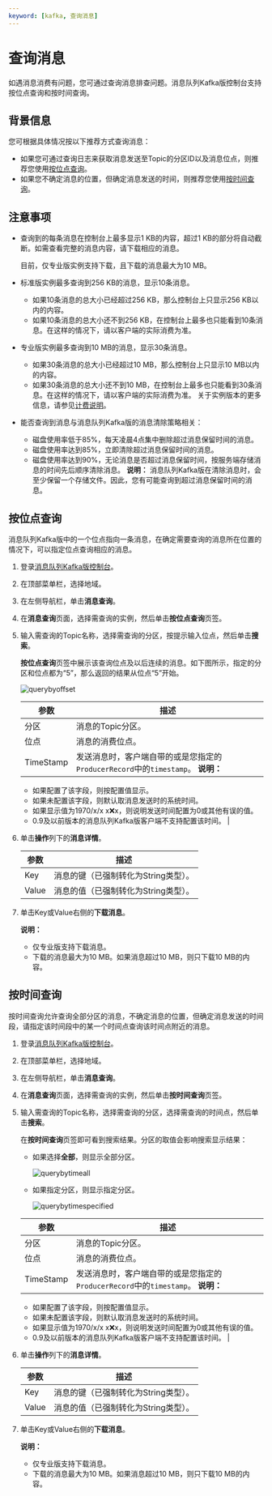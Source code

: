 ```yaml
---
keyword: [kafka, 查询消息]
---
```


# 查询消息

如遇消息消费有问题，您可通过查询消息排查问题。消息队列Kafka版控制台支持按位点查询和按时间查询。

## 背景信息

您可根据具体情况按以下推荐方式查询消息：

-   如果您可通过查询日志来获取消息发送至Topic的分区ID以及消息位点，则推荐您使用[按位点查询](#section_x5a_pxt_51v)。
-   如果您不确定消息的位置，但确定消息发送的时间，则推荐您使用[按时间查询](#section_qkk_rm7_sae)。

## 注意事项

-   查询到的每条消息在控制台上最多显示1 KB的内容，超过1 KB的部分将自动截断。如需查看完整的消息内容，请下载相应的消息。

    目前，仅专业版实例支持下载，且下载的消息最大为10 MB。

-   标准版实例最多查询到256 KB的消息，显示10条消息。
    -   如果10条消息的总大小已经超过256 KB，那么控制台上只显示256 KB以内的内容。
    -   如果10条消息的总大小还不到256 KB，在控制台上最多也只能看到10条消息。在这样的情况下，请以客户端的实际消费为准。
-   专业版实例最多查询到10 MB的消息，显示30条消息。

    -   如果30条消息的总大小已经超过10 MB，那么控制台上只显示10 MB以内的内容。
    -   如果30条消息的总大小还不到10 MB，在控制台上最多也只能看到30条消息。在这样的情况下，请以客户端的实际消费为准。
    关于实例版本的更多信息，请参见[计费说明](/cn.zh-CN/产品定价/计费说明.md)。

-   能否查询到消息与消息队列Kafka版的消息清除策略相关：

    -   磁盘使用率低于85%，每天凌晨4点集中删除超过消息保留时间的消息。
    -   磁盘使用率达到85%，立即清除超过消息保留时间的消息。
    -   磁盘使用率达到90%，无论消息是否超过消息保留时间，按服务端存储消息的时间先后顺序清除消息。
    **说明：** 消息队列Kafka版在清除消息时，会至少保留一个存储文件。因此，您有可能查询到超过消息保留时间的消息。


## 按位点查询

消息队列Kafka版中的一个位点指向一条消息，在确定需要查询的消息所在位置的情况下，可以指定位点查询相应的消息。

1.  登录[消息队列Kafka版控制台](https://kafka.console.aliyun.com/?spm=a2c4g.11186623.2.22.6bf72638IfKzDm)。

2.  在顶部菜单栏，选择地域。

3.  在左侧导航栏，单击**消息查询**。

4.  在**消息查询**页面，选择需查询的实例，然后单击**按位点查询**页签。

5.  输入需查询的Topic名称，选择需查询的分区，按提示输入位点，然后单击**搜索**。

    **按位点查询**页签中展示该查询位点及以后连续的消息。如下图所示，指定的分区和位点都为“5”，那么返回的结果从位点“5”开始。

    ![querybyoffset](https://static-aliyun-doc.oss-accelerate.aliyuncs.com/assets/img/zh-CN/5116119951/p53123.png)

    |参数|描述|
    |--|--|
    |分区|消息的Topic分区。|
    |位点|消息的消费位点。|
    |TimeStamp|发送消息时，客户端自带的或是您指定的`ProducerRecord`中的`timestamp`。 **说明：**

    -   如果配置了该字段，则按配置值显示。
    -   如果未配置该字段，则默认取消息发送时的系统时间。
    -   如果显示值为1970/x/x x:x:x，则说明发送时间配置为0或其他有误的值。
    -   0.9及以前版本的消息队列Kafka版客户端不支持配置该时间。 |

6.  单击**操作**列下的**消息详情**。

    |参数|描述|
    |--|--|
    |Key|消息的键（已强制转化为String类型）。|
    |Value|消息的值（已强制转化为String类型）。|

7.  单击Key或Value右侧的**下载消息**。

    **说明：**

    -   仅专业版支持下载消息。
    -   下载的消息最大为10 MB。如果消息超过10 MB，则只下载10 MB的内容。

## 按时间查询

按时间查询允许查询全部分区的消息，不确定消息的位置，但确定消息发送的时间段，请指定该时间段中的某一个时间点查询该时间点附近的消息。

1.  登录[消息队列Kafka版控制台](https://kafka.console.aliyun.com/?spm=a2c4g.11186623.2.22.6bf72638IfKzDm)。

2.  在顶部菜单栏，选择地域。

3.  在左侧导航栏，单击**消息查询**。

4.  在**消息查询**页面，选择需查询的实例，然后单击**按时间查询**页签。

5.  输入需查询的Topic名称，选择需查询的分区，选择需查询的时间点，然后单击**搜索**。

    在**按时间查询**页签即可看到搜索结果。分区的取值会影响搜索显示结果：

    -   如果选择**全部**，则显示全部分区。

        ![querybytimeall](https://static-aliyun-doc.oss-accelerate.aliyuncs.com/assets/img/zh-CN/5116119951/p53127.png)

    -   如果指定分区，则显示指定分区。

        ![querybytimespecified](https://static-aliyun-doc.oss-accelerate.aliyuncs.com/assets/img/zh-CN/5116119951/p53128.png)

    |参数|描述|
    |--|--|
    |分区|消息的Topic分区。|
    |位点|消息的消费位点。|
    |TimeStamp|发送消息时，客户端自带的或是您指定的`ProducerRecord`中的`timestamp`。 **说明：**

    -   如果配置了该字段，则按配置值显示。
    -   如果未配置该字段，则默认取消息发送时的系统时间。
    -   如果显示值为1970/x/x x:x:x，则说明发送时间配置为0或其他有误的值。
    -   0.9及以前版本的消息队列Kafka版客户端不支持配置该时间。 |

6.  单击**操作**列下的**消息详情**。

    |参数|描述|
    |--|--|
    |Key|消息的键（已强制转化为String类型）。|
    |Value|消息的值（已强制转化为String类型）。|

7.  单击Key或Value右侧的**下载消息**。

    **说明：**

    -   仅专业版支持下载消息。
    -   下载的消息最大为10 MB。如果消息超过10 MB，则只下载10 MB的内容。

